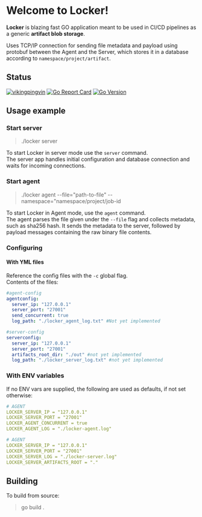 # Welcome to Locker!

**Locker** is blazing fast GO application meant to be used in CI/CD pipelines as a generic **artifact blob storage**.

Uses TCP/IP connection for sending file metadata and payload using protobuf between the Agent and the Server, which stores it in a database according to `namespace/project/artifact`.

## Status
[![vikingpingvin](https://img.shields.io/circleci/build/gh/VikingPingvin/go-locker/master)](https://app.circleci.com/pipelines/github/VikingPingvin/go-locker?branch=master)
[![Go Report Card](https://goreportcard.com/badge/github.com/VikingPingvin/go-locker)](https://goreportcard.com/report/github.com/VikingPingvin/go-locker)
[![Go Version](https://img.shields.io/github/go-mod/go-version/VikingPingvin/go-locker)](https://img.shields.io/github/go-mod/go-version/VikingPingvin/go-locker)


## Usage example


### Start server
> ./locker server

To start Locker in server mode use the `server` command.  
The server app handles initial configuration and database connection and waits for incoming connections.
### Start agent
> ./locker agent --file="path-to-file" --namespace="namespace/project/job-id

To start Locker in Agent mode, use the `agent` command.  
The agent parses the file given under the `--file` flag and collects metadata, such as sha256 hash.
It sends the metadata to the server, followed by payload messages containing the raw binary file contents.

### Configuring
#### With YML files
Reference the config files with the `-c` global flag.  
Contents of the files:
```yml
#agent-config
agentconfig:
  server_ip: "127.0.0.1"
  server_port: "27001"
  send_concurrent: true
  log_path: "./locker_agent_log.txt" #Not yet implemented
```
```yml
#server-config
serverconfig:
  server_ip: "127.0.0.1"
  server_port: "27001"
  artifacts_root_dir: "./out" #not yet implemented
  log_path: "./locker_server_log.txt" #not yet implemented
```
### With ENV variables
If no ENV vars are supplied, the following are used as defaults, if not set otherwise:
```yml
# AGENT
LOCKER_SERVER_IP = "127.0.0.1"
LOCKER_SERVER_PORT = "27001"
LOCKER_AGENT_CONCURRENT = true
LOCKER_AGENT_LOG = "./locker-agent.log"
```
```yml
# AGENT
LOCKER_SERVER_IP = "127.0.0.1"
LOCKER_SERVER_PORT = "27001"
LOCKER_SERVER_LOG = "./locker-server.log"
LOCKER_SERVER_ARTIFACTS_ROOT = "."
```
## Building
To build from source:
> go build .

